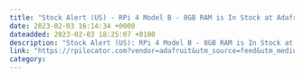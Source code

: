 ```yaml
---
title: "Stock Alert (US) - RPi 4 Model B - 8GB RAM is In Stock at Adafruit 100+ units in stock."
date: 2023-02-03 16:14:34 +0000
dateadded: 2023-02-03 18:25:07 +0100
description: "Stock Alert (US): RPi 4 Model B - 8GB RAM is In Stock at Adafruit 100+ units in stock."
link: "https://rpilocator.com?vendor=adafruit&utm_source=feed&utm_medium=rss"
category:
---
```

